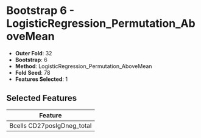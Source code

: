 # Bootstrap 6 - LogisticRegression_Permutation_AboveMean

- **Outer Fold**: 32
- **Bootstrap**: 6
- **Method**: LogisticRegression_Permutation_AboveMean
- **Fold Seed**: 78
- **Features Selected**: 1

## Selected Features

| Feature |
|---------|
| Bcells CD27posIgDneg_total |
